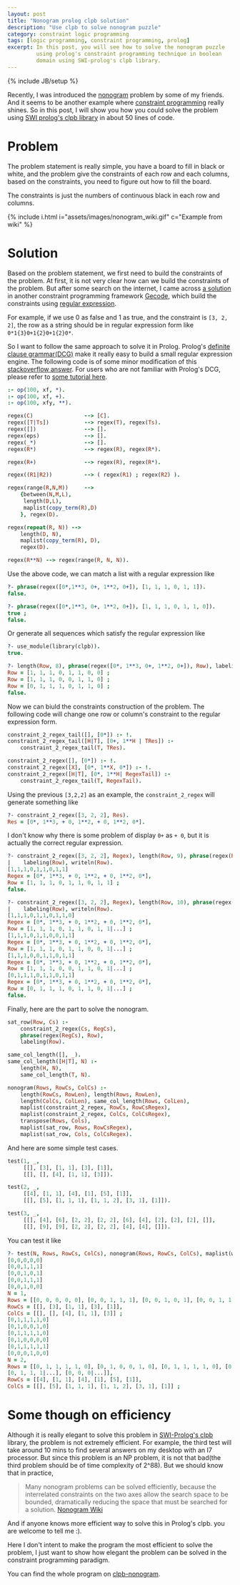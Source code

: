 ```yaml
---
layout: post
title: "Nonogram prolog clpb solution"
description: "Use clpb to solve nonogram puzzle"
category: constraint logic programming
tags: [logic programming, constraint programming, prolog]
excerpt: In this post, you will see how to solve the nonogram puzzle
         using prolog's constraint programming technique in boolean
         domain using SWI-prolog's clpb library.
---
```

{% include JB/setup %}

Recently, I was introduced the [nonogram][1] problem by some of my friends.
And it seems to be another example where [constraint programming][2] really
shines. So in this post, I will show you how you could solve the problem
using [SWI prolog's clpb library][3] in about 50 lines of code.

# Problem

The problem statement is really simple, you have a board to fill in black
or white, and the problem give the constraints of each row and each columns,
based on the constraints, you need to figure out how to fill the board.

The constraints is just the numbers of continuous black in each row and
columns.

{% include i.html i="assets/images/nonogram_wiki.gif" c="Example from wiki" %}


# Solution

Based on the problem statement, we first need to build the constraints
of the problem. At first, it is not very clear how can we build the
constraints of the problem. But after some search on the internet, I
came across [a solution][4] in another constraint programming framework
[Gecode][5], which build the constraints using [regular expression][6].

For example, if we use 0 as false and 1 as true, and the constraint is
`[3, 2, 2]`, the row as a string should be in regular expression form like
`0*1{3}0+1{2}0+1{2}0*`.

So I want to follow the same approach to solve it in Prolog. Prolog's
[definite clause grammar(DCG)][7] make it really easy to build a small
regular expression engine. The following code is of some minor modification
of this [stackoverflow answer][8]. For users who are not familiar with
Prolog's DCG, please refer to [some tutorial here][9].

```prolog
:- op(100, xf, *).
:- op(100, xf, +).
:- op(100, xfy, **).

regex(C)                --> [C].
regex([T|Ts])           --> regex(T), regex(Ts).
regex([])               --> [].
regex(eps)              --> [].
regex(_*)               --> [].
regex(R*)               --> regex(R), regex(R*).

regex(R+)               --> regex(R), regex(R*).

regex((R1|R2))          --> ( regex(R1) ; regex(R2) ).

regex(range(R,N,M))     -->
    {between(N,M,L),
     length(D,L),
     maplist(copy_term(R),D)
    }, regex(D).

regex(repeat(R, N)) -->
    length(D, N),
    maplist(copy_term(R), D),
    regex(D).

regex(R**N) --> regex(range(R, N, N)).
```


Use the above code, we can match a list with a regular expression like

```prolog
?- phrase(regex([0*,1**3, 0+, 1**2, 0+]), [1, 1, 1, 0, 1, 1]).
false.

?- phrase(regex([0*,1**3, 0+, 1**2, 0+]), [1, 1, 1, 0, 1, 1, 0]).
true ;
false.
```

Or generate all sequences which satisfy the regular expression like

```prolog
?- use_module(library(clpb)).
true.

?- length(Row, 8), phrase(regex([0*, 1**3, 0+, 1**2, 0+]), Row), labeling(Row).
Row = [1, 1, 1, 0, 1, 1, 0, 0] ;
Row = [1, 1, 1, 0, 0, 1, 1, 0] ;
Row = [0, 1, 1, 1, 0, 1, 1, 0] ;
false.
```

Now we can biuld the constraints construction of the problem. The following
code will change one row or column's constraint to the regular expression
form.

```prolog
constraint_2_regex_tail([], [0*]) :- !.
constraint_2_regex_tail([H|T], [0+, 1**H | TRes]) :-
    constraint_2_regex_tail(T, TRes).

constraint_2_regex([], [0*]) :- !.
constraint_2_regex([X], [0*, 1**X, 0*]) :- !.
constraint_2_regex([H|T], [0*, 1**H| RegexTail]) :-
    constraint_2_regex_tail(T, RegexTail).
```

Using the previous `[3,2,2]` as an example, the `constraint_2_regex` will
generate something like

```prolog
?- constraint_2_regex([3, 2, 2], Res).
Res = [0*, 1**3, + 0, 1**2, + 0, 1**2, 0*].
```

I don't know why there is some problem of display `0+` as `+ 0`, but it
is actually the correct regular expression.

```prolog
?- constraint_2_regex([3, 2, 2], Regex), length(Row, 9), phrase(regex(Regex), Row),
|    labeling(Row), writeln(Row).
[1,1,1,0,1,1,0,1,1]
Regex = [0*, 1**3, + 0, 1**2, + 0, 1**2, 0*],
Row = [1, 1, 1, 0, 1, 1, 0, 1, 1] ;
false.

?- constraint_2_regex([3, 2, 2], Regex), length(Row, 10), phrase(regex(Regex), Row),
|    labeling(Row), writeln(Row).
[1,1,1,0,1,1,0,1,1,0]
Regex = [0*, 1**3, + 0, 1**2, + 0, 1**2, 0*],
Row = [1, 1, 1, 0, 1, 1, 0, 1, 1|...] ;
[1,1,1,0,1,1,0,0,1,1]
Regex = [0*, 1**3, + 0, 1**2, + 0, 1**2, 0*],
Row = [1, 1, 1, 0, 1, 1, 0, 0, 1|...] ;
[1,1,1,0,0,1,1,0,1,1]
Regex = [0*, 1**3, + 0, 1**2, + 0, 1**2, 0*],
Row = [1, 1, 1, 0, 0, 1, 1, 0, 1|...] ;
[0,1,1,1,0,1,1,0,1,1]
Regex = [0*, 1**3, + 0, 1**2, + 0, 1**2, 0*],
Row = [0, 1, 1, 1, 0, 1, 1, 0, 1|...] ;
false.
```

Finally, here are the part to solve the nonogram.

```prolog
sat_row(Row, Cs) :-
    constraint_2_regex(Cs, RegCs),
    phrase(regex(RegCs), Row),
    labeling(Row).

same_col_length([], _).
same_col_length([H|T], N) :-
    length(H, N),
    same_col_length(T, N).

nonogram(Rows, RowCs, ColCs) :-
    length(RowCs, RowLen), length(Rows, RowLen),
    length(ColCs, ColLen), same_col_length(Rows, ColLen),
    maplist(constraint_2_regex, RowCs, RowCsRegex),
    maplist(constraint_2_regex, ColCs, ColCsRegex),
    transpose(Rows, Cols),
    maplist(sat_row, Rows, RowCsRegex),
    maplist(sat_row, Cols, ColCsRegex).
```

And here are some simple test cases.

```prolog
test(1, _,
     [[], [3], [1, 1], [3], [1]],
     [[], [], [4], [1, 1], [3]]).

test(2, _,
     [[4], [1, 1], [4], [1], [5], [1]],
     [[], [5], [1, 1, 1], [1, 1, 2], [3, 1], [1]]).

test(3, _,
     [[], [4], [6], [2, 2], [2, 2], [6], [4], [2], [2], [2], []],
     [[], [9], [9], [2, 2], [2, 2], [4], [4], []]).
```

You can test it like

```prolog
?- test(N, Rows, RowCs, ColCs), nonogram(Rows, RowCs, ColCs), maplist(writeln, Rows).
[0,0,0,0,0]
[0,0,1,1,1]
[0,0,1,0,1]
[0,0,1,1,1]
[0,0,1,0,0]
N = 1,
Rows = [[0, 0, 0, 0, 0], [0, 0, 1, 1, 1], [0, 0, 1, 0, 1], [0, 0, 1, 1, 1], [0, 0, 1, 0|...]],
RowCs = [[], [3], [1, 1], [3], [1]],
ColCs = [[], [], [4], [1, 1], [3]] ;
[0,1,1,1,1,0]
[0,1,0,0,1,0]
[0,1,1,1,1,0]
[0,1,0,0,0,0]
[0,1,1,1,1,1]
[0,0,0,1,0,0]
N = 2,
Rows = [[0, 1, 1, 1, 1, 0], [0, 1, 0, 0, 1, 0], [0, 1, 1, 1, 1, 0], [0, 1, 0, 0, 0|...]\
[0, 1, 1, 1|...], [0, 0, 0|...]],
RowCs = [[4], [1, 1], [4], [1], [5], [1]],
ColCs = [[], [5], [1, 1, 1], [1, 1, 2], [3, 1], [1]] ;
```

# Some though on efficiency

Although it is really elegant to solve this problem in [SWI-Prolog's clpb][3]
library, the problem is not extremely efficient. For example, the third test
will take around 10 mins to find several answers on my desktop with an I7
processor. But since this problem is an NP problem, it is not that bad(the
third problem should be of time complexity of 2^88). But we should know
that in practice,

> Many nonogram  problems can be solved efficiently, because the interrelated
> constraints on the two axes allow the search space to be bounded,
> dramatically reducing the space that must be searched for a solution.
>                                                    [Nonogram Wiki][1]

And if anyone knows more efficient way to solve this in Prolog's clpb.
you are welcome to tell me :).

Here I don't intent to make the program the most efficient to solve the
problem, I just want to show how elegant the problem can be solved in the
constraint programming paradigm.

You can find the whole program on [clpb-nonogram][10].


[1]: https://en.wikipedia.org/wiki/Nonogram
[2]: https://en.wikipedia.org/wiki/Constraint_programming
[3]: http://www.swi-prolog.org/pldoc/man?section=clpb
[4]: http://gecoder.rubyforge.org/examples/nonogram.html
[5]: http://www.gecode.org/
[6]: https://en.wikipedia.org/wiki/Regular_expression
[7]: https://en.wikipedia.org/wiki/Definite_clause_grammar
[8]: http://stackoverflow.com/questions/13866727/converting-a-small-regular-expression-to-a-dcg
[9]: https://www.metalevel.at/prolog/dcg.html
[10]: https://github.com/m00nlight/miscellaneous-code/tree/master/clpb-nonogram
